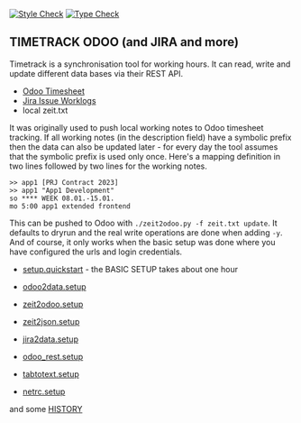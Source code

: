 [![Style Check](https://github.com/gdraheim/timetrack-odoo/actions/workflows/stylecheck.yml/badge.svg?event=push&branch=main)](https://github.com/gdraheim/timetrack-odoo/actions/workflows/stylecheck.yml)
[![Type Check](https://github.com/gdraheim/timetrack-odoo/actions/workflows/typecheck.yml/badge.svg?event=push&branch=main)](https://github.com/gdraheim/timetrack-odoo/actions/workflows/typecheck.yml)

## TIMETRACK ODOO (and JIRA and more)

Timetrack is a synchronisation tool for working hours. It can read, write and
update different data bases via their REST API.

* [Odoo Timesheet](https://www.odoo.com/app/timesheet-features)
* [Jira Issue Worklogs](https://confluence.atlassian.com/jirasoftwareserver/logging-work-on-issues-939938944.html)
* local zeit.txt

It was originally used to push local working notes to Odoo timesheet tracking.
If all working notes (in the description field) have a symbolic prefix then the
data can also be updated later - for every day the tool assumes that the 
symbolic prefix is used only once. Here's a mapping definition in two lines
followed by two lines for the working notes.

    >> app1 [PRJ Contract 2023]
    >> app1 "App1 Development"
    so **** WEEK 08.01.-15.01.
    mo 5:00 app1 extended frontend

This can be pushed to Odoo with `./zeit2odoo.py -f zeit.txt update`. It defaults
to dryrun and the real write operations are done when adding `-y`. And of course,
it only works when the basic setup was done where you have configured the urls
and login credentials.

* [setup.quickstart](setup.quickstart.md) - the BASIC SETUP takes about one hour

* [odoo2data.setup](odoo2data.setup.md)
* [zeit2odoo.setup](zeit2odoo.setup.md)
* [zeit2json.setup](zeit2json.setup.md)
* [jira2data.setup](jira2data.setup.md)
* [odoo_rest.setup](odoo_rest.setup.md)
* [tabtotext.setup](tabtotext.setup.md)
* [netrc.setup](netrc.setup.md)

and some [HISTORY](HISTORY.md)
